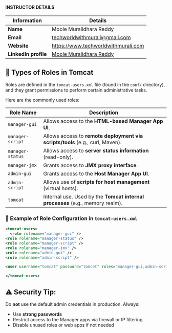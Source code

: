 #### INSTRUCTOR DETAILS

|  Information             | Details                                                                      |
|----------------------    |------------------------------------------------------------------------------|
| **Name**                 | Moole Muralidhara Reddy                                                      |
| **Email**                | techworldwithmurali@gmail.com                                                |
| **Website**              | https://www.techworldwithmurali.com               |
| **LinkedIn profile**     | [Moole Muralidhara Reddy](https://www.linkedin.com/in/moole-muralidhara-reddy) |



## 🔐 Types of Roles in Tomcat

Roles are defined in the `tomcat-users.xml` file (found in the `conf/` directory), and they grant permissions to perform certain administrative tasks.

Here are the commonly used roles:

| **Role Name**             | **Description**                                                                 |
|---------------------------|---------------------------------------------------------------------------------|
| `manager-gui`             | Allows access to the **HTML-based Manager App UI**.                             |
| `manager-script`          | Allows access to **remote deployment via scripts/tools** (e.g., curl, Maven).  |
| `manager-status`          | Allows access to **server status information** (read-only).                    |
| `manager-jmx`             | Grants access to **JMX proxy interface**.                                       |
| `admin-gui`               | Grants access to the **Host Manager App UI**.                                   |
| `admin-script`            | Allows use of **scripts for host management** (virtual hosts).                  |
| `tomcat`                  | Internal use. Used by the **Tomcat internal processes** (e.g., memory realm).  |


### 🔸 Example of Role Configuration in `tomcat-users.xml`

```xml
<tomcat-users>
  <role rolename="manager-gui" />
<role rolename="manager-status" />
<role rolename="manager-script" />
<role rolename="manager-jmx" />
<role rolename="admin-gui" />
<role rolename="admin-script" />

<user username="tomcat" password="tomcat" roles="manager-gui,admin-script, admin-gui,manager-status,manager-script,manager-jmx"/>

</tomcat-users>
```

## ⚠️ Security Tip:
Do **not** use the default admin credentials in production. Always:
- Use **strong passwords**
- Restrict access to the Manager apps via firewall or IP filtering
- Disable unused roles or web apps if not needed
